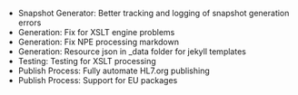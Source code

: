 * Snapshot Generator: Better tracking and logging of snapshot generation errors
* Generation: Fix for XSLT engine problems
* Generation: Fix NPE processing markdown
* Generation: Resource json in _data folder for jekyll templates
* Testing: Testing for XSLT processing
* Publish Process: Fully automate HL7.org publishing
* Publish Process: Support for EU packages
